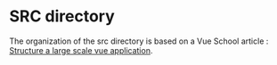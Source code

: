 # SRC directory
The organization of the src directory is based on a Vue School article :  [Structure a large scale vue application](https://vueschool.io/articles/vuejs-tutorials/how-to-structure-a-large-scale-vue-js-application/).

